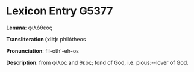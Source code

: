 # Lexicon Entry G5377

**Lemma**: φιλόθεος

**Transliteration (xlit)**: philótheos

**Pronunciation**: fil-oth'-eh-os

**Description**:
from φίλος and θεός; fond of God, i.e. pious:--lover of God.
